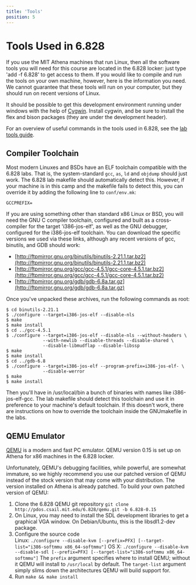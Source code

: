 ```yaml
---
title: 'Tools'
position: 5
---
```

Tools Used in 6.828
===================

If you use the MIT Athena machines that run Linux, then all the software
tools you will need for this course are located in the 6.828 locker:
just type 'add -f 6.828' to get access to them. If you would like to
compile and run the tools on your own machine, however, here is the
information you need. We cannot guarantee that these tools will run on
your computer, but they should run on recent versions of Linux.

It should be possible to get this development environment running under
windows with the help of [Cygwin](http://www.cygwin.com). Install
cygwin, and be sure to install the flex and bison packages (they are
under the development header).

For an overview of useful commands in the tools used in 6.828, see the
[lab tools guide](../labguide).

Compiler Toolchain
------------------

Most modern Linuxes and BSDs have an ELF toolchain compatible with the
6.828 labs. That is, the system-standard `gcc`, `as`, `ld` and `objdump`
should just work. The 6.828 lab makefile should automatically detect
this. However, if your machine is in this camp and the makefile fails to
detect this, you can override it by adding the following line to
`conf/env.mk`:

    GCCPREFIX=

If you are using something other than standard x86 Linux or BSD, you
will need the GNU C compiler toolchain, configured and built as a
cross-compiler for the target 'i386-jos-elf', as well as the GNU
debugger, configured for the i386-jos-elf toolchain. You can download
the specific versions we used via these links, although any recent
versions of gcc, binutils, and GDB should work:

-   [http://ftpmirror.gnu.org/binutils/binutils-2.21.1.tar.bz2](http://ftpmirror.gnu.org/binutils/binutils-2.21.1.tar.bz2)
-   [http://ftpmirror.gnu.org/gcc/gcc-4.5.1/gcc-core-4.5.1.tar.bz2](http://ftpmirror.gnu.org/gcc/gcc-4.5.1/gcc-core-4.5.1.tar.bz2)
-   [http://ftpmirror.gnu.org/gdb/gdb-6.8a.tar.gz](http://ftpmirror.gnu.org/gdb/gdb-6.8a.tar.gz)

Once you've unpacked these archives, run the following commands as root:

```lang-sh
$ cd binutils-2.21.1
$ ./configure --target=i386-jos-elf --disable-nls
$ make
$ make install
$ cd ../gcc-4.5.1
$ ./configure --target=i386-jos-elf --disable-nls --without-headers \
              --with-newlib --disable-threads --disable-shared \
              --disable-libmudflap --disable-libssp
$ make
$ make install
$ cd ../gdb-6.8
$ ./configure --target=i386-jos-elf --program-prefix=i386-jos-elf- \
              --disable-werror
$ make
$ make install
```

Then you'll have in /usr/local/bin a bunch of binaries with names like
i386-jos-elf-gcc. The lab makefile should detect this toolchain and use
it in preference to your machine's default toolchain. If this doesn't
work, there are instructions on how to override the toolchain inside the
GNUmakefile in the labs.

QEMU Emulator
-------------

[QEMU](http://www.nongnu.org/qemu/) is a modern and fast PC emulator.
QEMU version 0.15 is set up on Athena for x86 machines in the 6.828
locker.

Unfortunately, QEMU's debugging facilities, while powerful, are somewhat
immature, so we highly recommend you use our patched version of QEMU
instead of the stock version that may come with your distribution. The
version installed on Athena is already patched. To build your own
patched version of QEMU:

1.  Clone the 6.828 QEMU git repository
     `git clone http://pdos.csail.mit.edu/6.828/qemu.git -b 6.828-0.15`
2.  On Linux, you may need to install the SDL development libraries to
    get a graphical VGA window. On Debian/Ubuntu, this is the
    libsdl1.2-dev package.
3.  Configure the source code\
     Linux:
    `./configure --disable-kvm [--prefix=PFX] [--target-list="i386-softmmu x86_64-softmmu"]`
     OS X:
    `./configure --disable-kvm --disable-sdl [--prefix=PFX] [--target-list="i386-softmmu x86_64-softmmu"]`
     The `prefix` argument specifies where to install QEMU; without it
    QEMU will install to `/usr/local` by default. The `target-list`
    argument simply slims down the architectures QEMU will build support
    for.
4.  Run `make && make install`
